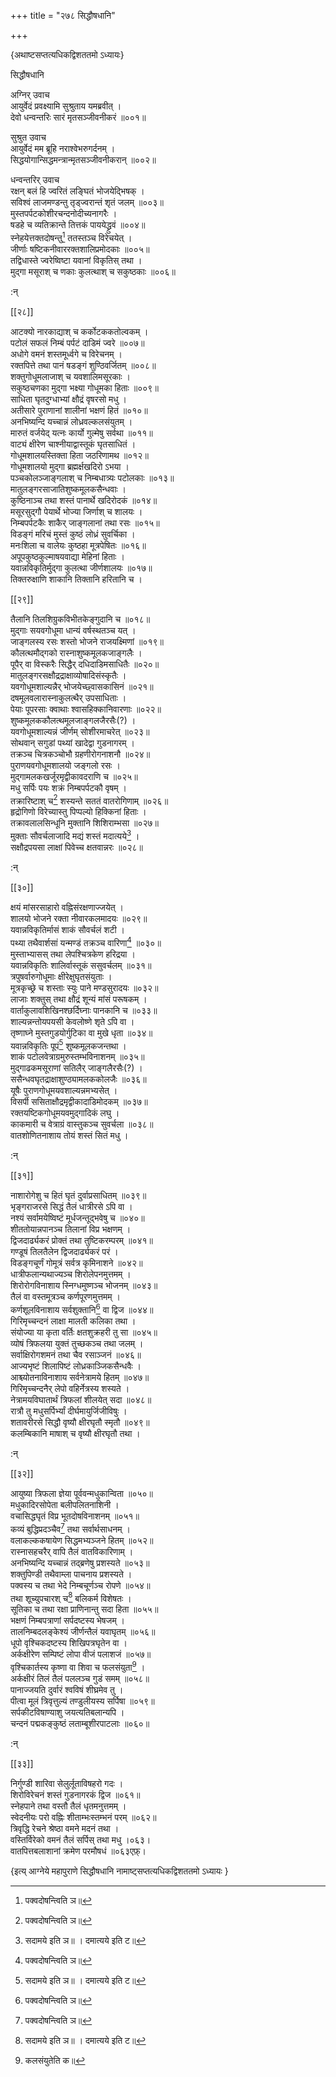 +++
title = "२७८ सिद्धौषधानि"

+++

\{अथाष्टसप्तत्यधिकद्विशततमो ऽध्यायः\}

सिद्धौषधानि  
    
अग्निर् उवाच  
आयुर्वेदं प्रवक्ष्यामि सुश्रुताय यमब्रवीत् ।  
देवो धन्वन्तरिः सारं मृतसञ्जीवनीकरं ॥००१॥  
    
सुश्रुत उवाच  
आयुर्वेदं मम ब्रूहि नराश्वेभरुगर्दनम् ।  
सिद्धयोगान्सिद्धमन्त्रान्मृतसञ्जीवनीकरान् ॥००२॥  
    
धन्वन्तरिर् उवाच  
रक्षन् बलं हि ज्वरितं लङ्घितं भोजयेद्भिषक्   ।  
सविश्वं लाजमण्डन्तु तृड्ज्वरान्तं शृतं जलम्   ॥००३॥  
मुस्तपर्पटकोशीरचन्दनोदीच्यनागरैः ।  
षडहे च व्यतिक्रान्ते तित्तकं पाययेद्ध्रुवं ॥००४॥  
स्नेहयेत्तक्तदोषन्तु[^१] ततस्तञ्च विरेचयेत् ।  
जीर्णाः षष्टिकनीवाररक्तशालिप्रमोदकाः   ॥००५॥  
तद्विधास्ते ज्वरेष्विष्टा यवानां विकृतिस् तथा   ।  
मुद्गा मसूराश् च णकाः कुलत्थाश् च सकुष्ठकाः   ॥००६॥  
    
:न्  
    
[^१]: पक्वदोषन्त्विति ञ॥  

[[२८]]
    
आटक्यो नारकाद्याश् च कर्कोटककतोल्वकम् ।  
पटोलं सफलं निम्बं पर्पटं दाडिमं ज्वरे   ॥००७॥  
अधोगे वमनं शस्तमूर्ध्वगे च विरेचनम् ।  
रक्तपित्ते तथा पानं षडङ्गं शुण्ठिवर्जितम्   ॥००८॥  
शक्तुगोधूमलाजाश् च यवशालिमसूरकाः ।  
सकुष्ठचणका मुद्गा भक्ष्या गोधूमका हिताः   ॥००९॥  
साधिता घृतदुग्धाभ्यां क्षौद्रं वृषरसो मधु   ।  
अतीसारे पुराणानां शालीनां भक्षणं हितं   ॥०१०॥  
अनभिष्यन्दि यच्चान्नं लोध्रवल्कलसंयुतम् ।  
मारुतं वर्जयेद् यत्नः कार्यो गुल्मेषु सर्वथा ॥०११॥  
वाट्यं क्षीरेण चाश्नीयाद्वास्तूकं घृतसाधितं   ।  
गोधूमशालयस्तिक्ता हिता जठरिणामथ ॥०१२॥  
गोधूमशालयो मुद्गा ब्रह्मर्क्षखदिरो ऽभया ।  
पञ्चकोलञ्जाङ्गलाश् च निम्बधात्र्यः पटोलकाः   ॥०१३॥  
मातुलङ्गरसाजातिशुष्कमूलकसैन्धवाः ।  
कुष्ठिनाञ्च तथा शस्तं पानार्थे खदिरोदकं   ॥०१४॥  
मसूरसुद्गौ पेयार्थे भोज्या जिर्णाश् च शालयः   ।  
निम्बपर्पटकैः शाकैर् जाङ्गलानां तथा रसः   ॥०१५॥  
विडङ्गं मरिचं मुस्तं कुष्ठं लोध्रं सुवर्चिका   ।  
मनःशिला च वालेयः कुष्ठहा मूत्रपेषितः   ॥०१६॥  
अपूपकुष्ठकुल्माषयवाद्या मेहिनां हिताः   ।  
यवान्नविकृतिर्मुद्गा कुलत्था जीर्णशालयः ॥०१७॥  
तिक्तरुक्षाणि शाकानि तिक्तानि हरितानि च ।  

[[२९]]
    
तैलानि तिलशिग्रुकविभीतकेङ्गुदानि च ॥०१८॥  
मुद्गाः सयवगोधूमा धान्यं वर्षस्थतञ्च यत्   ।  
जाङ्गलस्य रसः शस्तो भोजने राजयक्ष्मिणां   ॥०१९॥  
कौलत्थमौद्गको रास्नाशुष्कमूलकजाङ्गलैः ।  
पूपैर् वा विस्करैः सिद्धैर् दधिदाडिमसाधितैः   ॥०२०॥  
मातुलङ्गरसक्षौद्रद्राक्षाव्योषादिसंस्कृतैः   ।  
यवगोधूमशाल्यन्नैर् भोजयेच्छ्वासकासिनं ॥०२१॥  
दषमूलवलारास्नाकुलत्थैर् उपसाधिताः ।  
पेयाः पूपरसाः क्वाथाः श्वासहिक्कानिवारणाः   ॥०२२॥  
शुष्कमूलककौलत्थमूलजाङ्गलजैरसैः(?) ।  
यवगोधूमशाल्यन्नं जीर्णम् सोशीरमाचरेत् ॥०२३॥  
सोथवान् सगुडां पथ्यां खादेद्वा गुडनागरम्   ।  
तक्रञ्च चित्रकञ्चोभौ ग्रहणीरोगनाशनौ ॥०२४॥  
पुराणयवगोधूमशालयो जङ्गलो रसः ।  
मुद्गामलकखर्जूरमृद्वीकावदराणि च ॥०२५॥  
मधु सर्पिः पयः शक्रं निम्बपर्पटकौ वृषम्   ।  
तक्रारिष्टाश् च[^१] शस्यन्ते सततं वातरोगिणाम्   ॥०२६॥  
हृद्रोगिणो विरेच्यास्तु पिप्पल्यो हिक्किनां हिताः ।  
तक्रावलालसिन्धूनि मुक्तानि शिशिराम्भसा ॥०२७॥  
मुक्ताः सौवर्चलाजादि मद्यं शस्तं मदात्यये[^२]   ।  
सक्षौद्रपयसा लाक्षां पिवेच्च क्षतवान्नरः   ॥०२८॥  
    
:न्  
    
[^१]: भद्राविष्टाश्चेति ख॥  
    
[^२]: सदामये इति ञ॥ । दमात्यये इति ट॥  

[[३०]]
    
क्षयं मांसरसाहारो वह्निसंरक्षणाज्जयेत्   ।  
शालयो भोजने रक्ता नीवारकलमादयः ॥०२९॥  
यवान्नविकृतिर्मासं शाकं सौवर्चलं शटी   ।  
पथ्या तथैवार्शसां यन्मण्डं तक्रञ्च वारिणा[^१]   ॥०३०॥  
मुस्ताभ्यासस् तथा लेपश्चित्रकेण हरिद्रया ।  
यवान्नविकृतिः शालिर्वास्तूकं ससुवर्चलम् ॥०३१॥  
त्रपुषर्वारुगोधूमाः क्षीरेक्षुघृतसंयुताः   ।  
मूत्रकृच्छ्रे च शस्ताः स्युः पाने मण्डसुरादयः   ॥०३२॥  
लाजाः शक्तुस् तथा क्षौद्रं शून्यं मांसं परूषकम्   ।  
वार्ताकुलावशिखिनश्छर्दिघ्नाः पानकानि च ॥०३३॥  
शाल्यन्नन्तोयपयसी केवलोष्णे शृते ऽपि वा ।  
तृष्णाघ्ने मुस्तगुडयोर्गुटिका वा मुखे धृता   ॥०३४॥  
यवान्नविकृतिः पूपं[^२] शुष्कमूलकजन्तथा   ।  
शाकं पटोलवेत्राग्रमुरुस्तम्भविनाशनम् ॥०३५॥  
मुद्गाढकमसूराणां सतिलैर् जाङ्गलैरसैः(?)   ।  
ससैन्धवघृतद्राक्षाशुण्ठ्यामलककोलजैः   ॥०३६॥  
यूषैः पुराणगोधूमयवशाल्यन्नमभ्यसेत् ।  
विसर्पी ससिताक्षौद्रमृद्वीकादाडिमोदकम् ॥०३७॥  
रक्तयष्टिकगोधूमयवमुद्गादिकं लघु ।  
काकमारी च वेत्राग्रं वास्तुकञ्च सुवर्चला ॥०३८॥  
वातशोणितनाशाय तोयं शस्तं सितं मधु ।  
    
:न्  
    
[^१]: पथ्या तथैव काशस्य मण्डं तक्रञ्च वारुणमिति ख॥ , ञ॥ ,  
च  
    
[^२]: यूषमिति ख॥ , ज॥ च  

[[३१]]
    
नाशारोगेशु च हितं घृतं दुर्वाप्रसाधितम् ॥०३९॥  
भृङ्गराजरसे सिद्धं तैलं धात्रीरसे ऽपि वा ।  
नश्यं सर्वामयेष्विष्टं मूर्धजन्तूद्भवेषु च   ॥०४०॥  
शीततोयान्नपानञ्च तिलानां विप्र भक्षणम् ।  
द्विजदार्ढ्यकरं प्रोक्तं तथा तुष्टिकरम्परम्   ॥०४१॥  
गण्डूषं तिलतैलेन द्विजदार्ढ्यकरं परं   ।  
विडङ्गचूर्णं गोमूत्रं सर्वत्र कृमिनाशने   ॥०४२॥  
धात्रीफलान्यथाज्यञ्च शिरोलेपनमुत्तमम् ।  
शिरोरोगविनाशाय स्निग्धमुष्णञ्च भोजनम् ॥०४३॥  
तैलं वा वस्तमूत्रञ्च कर्णपूरणमुत्तमम् ।  
कर्णशूलविनाशाय सर्वशुक्तानि[^१] वा द्विज ॥०४४॥  
गिरिमृच्चन्दनं लाक्षा मालती कलिका तथा ।  
संयोज्या या कृता वर्तिः क्षतशुक्रहरी तु सा   ॥०४५॥  
व्योषं त्रिफलया युक्तं तुच्छकञ्च तथा जलम् ।  
सर्वाक्षिरोगशमनं तथा चैव रसाञ्जनं ॥०४६॥  
आज्यभृष्टं शिलापिष्टं लोध्रकाञ्जिकसैन्धवैः   ।  
आश्च्योतनाविनाशाय सर्वनेत्रामये हितम् ॥०४७॥  
गिरिमृच्चन्दनैर् लेपो वहिर्नेत्रस्य शस्यते ।  
नेत्रामयविघातार्थं त्रिफलां शीलयेत् सदा ॥०४८॥  
रात्रौ तु मधुसर्पिर्भ्यां दीर्घमायुर्जिजीविषुः   ।  
शतावरीरसे सिद्धौ वृष्यौ क्षीरघृतौ स्मृतौ   ॥०४९॥  
कलम्बिकानि माषाश् च वृष्यौ क्षीरघृतौ तथा   ।  
    
:न्  
    
[^१]: सर्वशुक्लान्नीति ख॥  

[[३२]]
    
आयुष्या त्रिफला ज्ञेया पूर्ववन्मधुकान्विता ॥०५०॥  
मधुकादिरसोपेता बलीपलितनाशिनी ।  
वचासिद्धघृतं विप्र भूतदोषविनाशनम् ॥०५१॥  
कव्यं बुद्धिप्रदञ्चैव[^१] तथा सर्वार्थसाधनम् ।  
वलाकल्ककषायेण सिद्धमभ्यञ्जने हितम् ॥०५२॥  
रास्नासहचरैर् वापि तैलं वातविकारिणाम् ।  
अनभिष्यन्दि यच्चान्नं तद्ब्रणेषु प्रशस्यते ॥०५३॥  
शक्तुपिण्डी तथैवाम्ला पाचनाय प्रशस्यते ।  
पक्वस्य च तथा भेदे निम्बचूर्णञ्च रोपणे ॥०५४॥  
तथा शूच्युपचारश् च[^२] बलिकर्म विशेषतः ।  
सूतिका च तथा रक्षा प्राणिनान्तु सदा हिता ॥०५५॥  
भक्षणं निम्बपत्राणां सर्पदष्टस्य भेषजम्   ।  
तालनिम्बदलङ्केश्यं जीर्णन्तैलं यवाघृतम्   ॥०५६॥  
धूपो वृश्चिकदष्टस्य शिखिपत्रघृतेन वा ।  
अर्कक्षीरेण सम्पिष्टं लोपा वीजं पलाशजं   ॥०५७॥  
वृश्चिकार्तस्य कृष्णा वा शिवा च फलसंयुता[^३]   ।  
अर्कक्षीरं तिलं तैलं पललञ्च गुडं समम्   ॥०५८॥  
पानाज्जयति दुर्वारं श्वविषं शीघ्रमेव तु ।  
पीत्वा मूलं त्रिवृत्तुल्यं तण्डुलीयस्य सर्पिषा   ॥०५९॥  
सर्पकीटविषाण्याशु जयत्यतिबलान्यपि ।  
चन्दनं पद्मकङ्कुष्ठं लताम्बूशीरपाटलाः   ॥०६०॥  
    
:न्  
    
[^१]: कन्ठ्यं वृद्धिप्रदञ्चैवेति ख॥  
    
[^२]: प्रत्युपचारैश्चेति ख॥  
    
[^३]: कलसंयुतेति क॥  

[[३३]]
    
निर्गुण्डी शारिवा सेलुर्लूताविषहरो गदः ।  
शिरोविरेचनं शस्तं गुडनागरकं द्विज ॥०६१॥  
स्नेहपाने तथा वस्तौ तैलं धृतमनुत्तमम् ।  
स्वेदनीयः परो वह्निः शीताम्भःस्तम्भनं परम्   ॥०६२॥  
त्रिवृद्धि रेचने श्रेष्ठा वमने मदनं तथा ।  
वस्तिर्विरेको वमनं तैलं सर्पिस् तथा मधु ।०६३।  
वातपित्तबलाशानां क्रमेण परमौषधं ॥०६३एफ़्।

\{इत्य् आग्नेये महापुराणे सिद्धौषधानि नामाष्ट्सप्तत्यधिकद्विशततमो ऽध्यायः  }
    